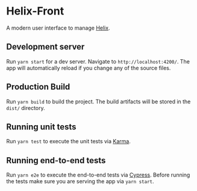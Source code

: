 # Helix-Front

A modern user interface to manage [Helix](http://helix.apache.org).

## Development server

Run `yarn start` for a dev server. Navigate to `http://localhost:4200/`. The app will automatically reload if you change any of the source files.

## Production Build

Run `yarn build` to build the project. The build artifacts will be stored in the `dist/` directory.

## Running unit tests

Run `yarn test` to execute the unit tests via [Karma](https://karma-runner.github.io).

## Running end-to-end tests

Run `yarn e2e` to execute the end-to-end tests via [Cypress](https://www.cypress.io/).
Before running the tests make sure you are serving the app via `yarn start`.
